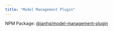 ```yaml
---
title: "Model Management Plugin"
---
```


NPM Package: [@janhq/model-management-plugin](https://www.npmjs.com/package/@janhq/model-management-plugin)
